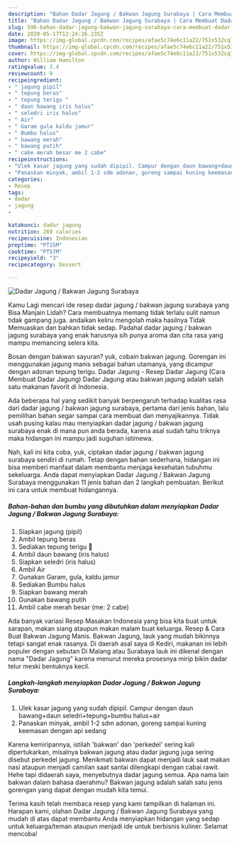 ```yaml
---
description: "Bahan Dadar Jagung / Bakwan Jagung Surabaya | Cara Membuat Dadar Jagung / Bakwan Jagung Surabaya Yang Sedap"
title: "Bahan Dadar Jagung / Bakwan Jagung Surabaya | Cara Membuat Dadar Jagung / Bakwan Jagung Surabaya Yang Sedap"
slug: 596-bahan-dadar-jagung-bakwan-jagung-surabaya-cara-membuat-dadar-jagung-bakwan-jagung-surabaya-yang-sedap
date: 2020-05-17T12:24:26.235Z
image: https://img-global.cpcdn.com/recipes/afae5c74e6c11a22/751x532cq70/dadar-jagung-bakwan-jagung-surabaya-foto-resep-utama.jpg
thumbnail: https://img-global.cpcdn.com/recipes/afae5c74e6c11a22/751x532cq70/dadar-jagung-bakwan-jagung-surabaya-foto-resep-utama.jpg
cover: https://img-global.cpcdn.com/recipes/afae5c74e6c11a22/751x532cq70/dadar-jagung-bakwan-jagung-surabaya-foto-resep-utama.jpg
author: William Hamilton
ratingvalue: 3.4
reviewcount: 9
recipeingredient:
- " jagung pipil"
- " tepung beras"
- " tepung terigu "
- " daun bawang iris halus"
- " seledri iris halus"
- " Air"
- " Garam gula kaldu jamur"
- " Bumbu halus"
- " bawang merah"
- " bawang putih"
- " cabe merah besar me 2 cabe"
recipeinstructions:
- "Ulek kasar jagung yang sudah dipipil. Campur dengan daun bawang+daun seledri+tepung+bumbu halus+air"
- "Panaskan minyak, ambil 1-2 sdm adonan, goreng sampai kuning keemasan dengan api sedang"
categories:
- Resep
tags:
- dadar
- jagung
- 

katakunci: dadar jagung  
nutrition: 269 calories
recipecuisine: Indonesian
preptime: "PT15M"
cooktime: "PT57M"
recipeyield: "3"
recipecategory: Dessert

---
```



![Dadar Jagung / Bakwan Jagung Surabaya](https://img-global.cpcdn.com/recipes/afae5c74e6c11a22/751x532cq70/dadar-jagung-bakwan-jagung-surabaya-foto-resep-utama.jpg)

Kamu Lagi mencari ide resep dadar jagung / bakwan jagung surabaya yang Bisa Manjain Lidah? Cara membuatnya memang tidak terlalu sulit namun tidak gampang juga. andaikan keliru mengolah maka hasilnya Tidak Memuaskan dan bahkan tidak sedap. Padahal dadar jagung / bakwan jagung surabaya yang enak harusnya sih punya aroma dan cita rasa yang mampu memancing selera kita.

Bosan dengan bakwan sayuran? yuk, cobain bakwan jagung. Gorengan ini menggunakan jagung manis sebagai bahan utamanya, yang dicampur dengan adonan tepung terigu. Dadar Jagung - Resep Dadar Jagung (Cara Membuat Dadar Jagung) Dadar Jagung atau bakwan jagung adalah salah satu makanan favorit di Indonesia.

Ada beberapa hal yang sedikit banyak berpengaruh terhadap kualitas rasa dari dadar jagung / bakwan jagung surabaya, pertama dari jenis bahan, lalu pemilihan bahan segar sampai cara membuat dan menyajikannya. Tidak usah pusing kalau mau menyiapkan dadar jagung / bakwan jagung surabaya enak di mana pun anda berada, karena asal sudah tahu triknya maka hidangan ini mampu jadi suguhan istimewa.


Nah, kali ini kita coba, yuk, ciptakan dadar jagung / bakwan jagung surabaya sendiri di rumah. Tetap dengan bahan sederhana, hidangan ini bisa memberi manfaat dalam membantu menjaga kesehatan tubuhmu sekeluarga. Anda dapat menyiapkan Dadar Jagung / Bakwan Jagung Surabaya menggunakan 11 jenis bahan dan 2 langkah pembuatan. Berikut ini cara untuk membuat hidangannya.

<!--inarticleads1-->

##### Bahan-bahan dan bumbu yang dibutuhkan dalam menyiapkan Dadar Jagung / Bakwan Jagung Surabaya:

1. Siapkan  jagung (pipil)
1. Ambil  tepung beras
1. Sediakan  tepung terigu 🔼
1. Ambil  daun bawang (iris halus)
1. Siapkan  seledri (iris halus)
1. Ambil  Air
1. Gunakan  Garam, gula, kaldu jamur
1. Sediakan  Bumbu halus
1. Siapkan  bawang merah
1. Gunakan  bawang putih
1. Ambil  cabe merah besar (me: 2 cabe)


Ada banyak variasi Resep Masakan Indonesia yang bisa kita buat untuk sarapan, makan siang ataupun makan malam buat keluarga. Resep &amp; Cara Buat Bakwan Jagung Manis. Bakwan Jagung, lauk yang mudah bikinnya tetapi sangat enak rasanya. Di daerah asal saya di Kediri, makanan ini lebih populer dengan sebutan Di Malang atau Surabaya lauk ini dikenal dengan nama &#34;Dadar Jagung&#34; karena menurut mereka prosesnya mirip bikin dadar telur meski bentuknya kecil. 

<!--inarticleads2-->

##### Langkah-langkah menyiapkan Dadar Jagung / Bakwan Jagung Surabaya:

1. Ulek kasar jagung yang sudah dipipil. Campur dengan daun bawang+daun seledri+tepung+bumbu halus+air
1. Panaskan minyak, ambil 1-2 sdm adonan, goreng sampai kuning keemasan dengan api sedang


Karena kemiripannya, istilah &#39;bakwan&#39; dan &#39;perkedel&#39; sering kali dipertukarkan, misalnya bakwan jagung atau dadar jagung juga sering disebut perkedel jagung. Menikmati bakwan dapat menjadi lauk saat makan nasi ataupun menjadi camilan saat santai dilengkapi dengan cabai rawit. Hehe tapi didaerah saya, menyebutnya dadar jagung semua. Apa nama lain bakwan dalam bahasa daerahmu? Bakwan jagung adalah salah satu jenis gorengan yang dapat dengan mudah kita temui. 

Terima kasih telah membaca resep yang kami tampilkan di halaman ini. Harapan kami, olahan Dadar Jagung / Bakwan Jagung Surabaya yang mudah di atas dapat membantu Anda menyiapkan hidangan yang sedap untuk keluarga/teman ataupun menjadi ide untuk berbisnis kuliner. Selamat mencoba!
